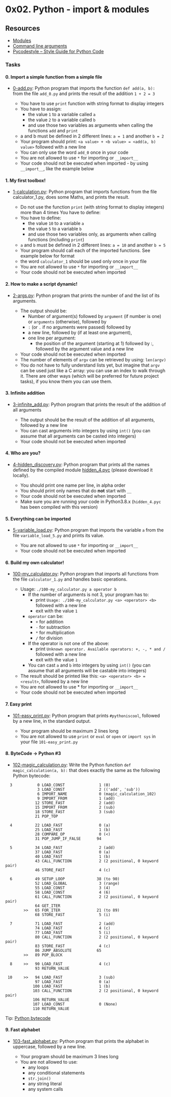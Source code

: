 # 0x02. Python - import & modules
## Resources
+ [Modules](https://docs.python.org/3/tutorial/modules.html)
+ [Command line arguments](https://docs.python.org/3/tutorial/stdlib.html#command-line-arguments)
+ [Pycodestyle – Style Guide for Python Code](https://pypi.org/project/pycodestyle/)

### Tasks
#### 0. Import a simple function from a simple file
+ [0-add.py](https://github.com/Hiluhree/alx-higher_level_programming/blob/master/0x02-python-import_modules/0-add.py): Python program that imports the function ``def add(a, b):`` from the file ``add_0.py`` and prints the result of the addition ``1 + 2 = 3``

	+ You have to use ``print`` function with string format to display integers
	+ You have to assign:
		+ the value ``1`` to a variable called ``a``
		+ the value ``2`` to a variable called ``b``
		+ and use those two variables as arguments when calling the functions ``add`` and ``print``
	+ a and b must be defined in 2 different lines: ``a = 1`` and another ``b = 2``
	+ Your program should print: ``<a value> + <b value> = <add(a, b) value>`` followed with a new line
	+ You can only use the word ``add_0`` once in your code
	+ You are not allowed to use ``*`` for importing or ``__import__``
	+ Your code should not be executed when imported - by using ``__import__``, like the example below
#### 1. My first toolbox!
+ [1-calculation.py](https://github.com/bdbaraban/holbertonschool-higher_level_programming/blob/master/0x02-python-import_modules/1-calculation.py): Python program that imports functions from the file calculator_1.py, does some Maths, and prints the result.

	+ Do not use the function ``print`` (with string format to display integers) more than 4 times
You have to define:
	+ You have to define:
		+ the value ``10`` to a variable ``a``
		+ the value ``5`` to a variable ``b``
		+ and use those two variables only, as arguments when calling functions (including ``print``)
	+ ``a`` and ``b`` must be defined in 2 different lines: ``a = 10`` and another ``b = 5``
	+ Your program should call each of the imported functions. See example below for format
	+ the word ``calculator_1`` should be used only once in your file
	+ You are not allowed to use ``*`` for importing or ``__import__``
	+ Your code should not be executed when imported
#### 2. How to make a script dynamic!
+ [2-args.py](https://github.com/Hiluhree/alx-higher_level_programming/blob/master/0x02-python-import_modules/2-args.py): Python program that prints the number of and the list of its arguments.

	+ The output should be:
		+ Number of argument(s) followed by ``argument`` (if number is one) or ``arguments`` (otherwise), followed by
		+ ``:`` (or ``.`` if no arguments were passed) followed by
		+ a new line, followed by (if at least one argument),
		+ one line per argument:
			+ the position of the argument (starting at 1) followed by :, followed by the argument value and a new line
	+ Your code should not be executed when imported
	+ The number of elements of ``argv`` can be retrieved by using: ``len(argv)``
	+ You do not have to fully understand lists yet, but imagine that ``argv`` can be used just like a C array: you can use an index to walk through it. There are other ways (which will be preferred for future project tasks), if you know them you can use them.
#### 3. Infinite addition
+ [3-infinite_add.py](https://github.com/Hiluhree/alx-higher_level_programming/blob/master/0x02-python-import_modules/3-infinite_add.py): Python program that prints the result of the addition of all arguments

	+ The output should be the result of the addition of all arguments, followed by a new line
	+ You can cast arguments into integers by using ``int()`` (you can assume that all arguments can be casted into integers)
	+ Your code should not be executed when imported
#### 4. Who are you?
+ [4-hidden_discovery.py](https://github.com/Hiluhree/alx-higher_level_programming/blob/master/0x02-python-import_modules/4-hidden_discovery.py): Python program that prints all the names defined by the compiled module [hidden_4.pyc](https://github.com/alx-tools/0x02.py/raw/master/hidden_4.pyc) (please download it locally).

	+ You should print one name per line, in alpha order
	+ You should print only names that do **not** start with ``__``
	+ Your code should not be executed when imported
	+ Make sure you are running your code in Python3.8.x (``hidden_4.pyc`` has been compiled with this version)
#### 5. Everything can be imported
+ [5-variable_load.py](https://github.com/Hiluhree/alx-higher_level_programming/blob/master/0x02-python-import_modules/5-variable_load.py): Python program that imports the variable ``a`` from the file ``variable_load_5.py`` and prints its value.

	+ You are not allowed to use ``*`` for importing or ``__import__``
	+ Your code should not be executed when imported
#### 6. Build my own calculator!
+ [100-my_calculator.py](https://github.com/Hiluhree/alx-higher_level_programming/blob/master/0x02-python-import_modules/100-my_calculator.py): Python program that imports all functions from the file ``calculator_1.py`` and handles basic operations.

	+ Usage: ``./100-my_calculator.py a operator b``
		+ If the number of arguments is not 3, your program has to:
			+ print ``Usage: ./100-my_calculator.py <a> <operator> <b>`` followed with a new line
			+ exit with the value ``1``
		+ ``operator`` can be:
			+ ``+`` for addition
			+ ``-`` for subtraction
			+ ``*`` for multiplication
			+ ``/`` for division
		+ If the operator is not one of the above:
			+ print ``Unknown operator. Available operators: +, -, * and /`` followed with a new line
			+ exit with the value ``1``
		+ You can cast ``a`` and ``b`` into integers by using ``int()`` (you can assume that all arguments will be castable into integers)
	+ The result should be printed like this: ``<a> <operator> <b> = <result>``, followed by a new line
	+ You are not allowed to use * for importing or ``__import__``
	+ Your code should not be executed when imported
#### 7. Easy print
+ [101-easy_print.py](https://github.com/Hiluhree/alx-higher_level_programming/blob/master/0x02-python-import_modules/101-easy_print.py): Python program that prints ``#pythoniscool``, followed by a new line, in the standard output.

	+ Your program should be maximum 2 lines long
	+ You are not allowed to use ``print`` or ``eval`` or ``open`` or ``import sys`` in your file ``101-easy_print.py``
#### 8. ByteCode -> Python #3
+ [102-magic_calculation.py](https://github.com/Hiluhree/alx-higher_level_programming/blob/master/0x02-python-import_modules/102-magic_calculation.py): Write the Python function ``def magic_calculation(a, b):`` that does exactly the same as the following Python bytecode:
```
  3           0 LOAD_CONST               1 (0)
              3 LOAD_CONST               2 (('add', 'sub'))
              6 IMPORT_NAME              0 (magic_calculation_102)
              9 IMPORT_FROM              1 (add)
             12 STORE_FAST               2 (add)
             15 IMPORT_FROM              2 (sub)
             18 STORE_FAST               3 (sub)
             21 POP_TOP

  4          22 LOAD_FAST                0 (a)
             25 LOAD_FAST                1 (b)
             28 COMPARE_OP               0 (<)
             31 POP_JUMP_IF_FALSE       94

  5          34 LOAD_FAST                2 (add)
             37 LOAD_FAST                0 (a)
             40 LOAD_FAST                1 (b)
             43 CALL_FUNCTION            2 (2 positional, 0 keyword pair)
             46 STORE_FAST               4 (c)

  6          49 SETUP_LOOP              38 (to 90)
             52 LOAD_GLOBAL              3 (range)
             55 LOAD_CONST               3 (4)
             58 LOAD_CONST               4 (6)
             61 CALL_FUNCTION            2 (2 positional, 0 keyword pair)
             64 GET_ITER
        >>   65 FOR_ITER                21 (to 89)
             68 STORE_FAST               5 (i)

  7          71 LOAD_FAST                2 (add)
             74 LOAD_FAST                4 (c)
             77 LOAD_FAST                5 (i)
             80 CALL_FUNCTION            2 (2 positional, 0 keyword pair)
             83 STORE_FAST               4 (c)
             86 JUMP_ABSOLUTE           65
        >>   89 POP_BLOCK

  8     >>   90 LOAD_FAST                4 (c)
             93 RETURN_VALUE

 10     >>   94 LOAD_FAST                3 (sub)
             97 LOAD_FAST                0 (a)
            100 LOAD_FAST                1 (b)
            103 CALL_FUNCTION            2 (2 positional, 0 keyword pair)
            106 RETURN_VALUE
            107 LOAD_CONST               0 (None)
            110 RETURN_VALUE
```
Tip: [Python bytecode](https://docs.python.org/3.4/library/dis.html)
#### 9. Fast alphabet
+ [103-fast_alphabet.py](https://github.com/Hiluhree/alx-higher_level_programming/blob/master/0x02-python-import_modules/103-fast_alphabet.py): Python program that prints the alphabet in uppercase, followed by a new line.

	+ Your program should be maximum 3 lines long
	+ You are not allowed to use:
		+ any loops
		+ any conditional statements
		+ ``str.join()``
		+ any string literal
		+ any system calls
